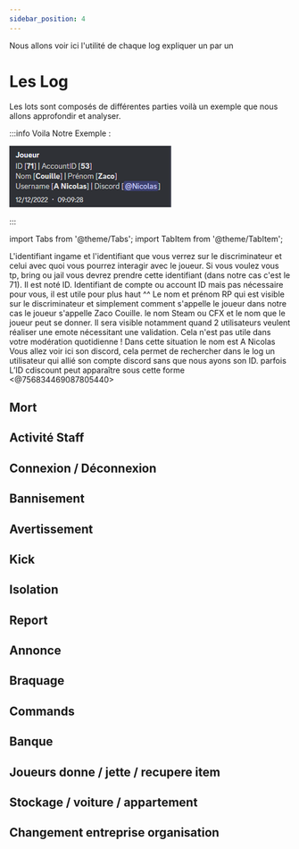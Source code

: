 ```yaml
---
sidebar_position: 4
---
```

Nous allons voir ici l'utilité de chaque log expliquer  un par un 

# Les Log



Les lots sont composés de différentes parties voilà un exemple que nous allons approfondir et analyser.


:::info Voila Notre Exemple : 

![Alt text](../../static/img/basiclog.png)

:::


import Tabs from '@theme/Tabs';
import TabItem from '@theme/TabItem';

<Tabs className="unique-tabs">
  <TabItem value="L'identifiant In Game ">L'identifiant ingame et l'identifiant que vous verrez sur le discriminateur et celui avec quoi vous pourrez interagir avec le joueur. Si vous voulez vous tp, bring ou jail vous devrez prendre cette identifiant (dans notre cas c'est le 71). Il est noté ID. </TabItem>
  <TabItem value="L'identifiant du compte ">Identifiant de compte ou account ID mais pas nécessaire pour vous, il est utile pour plus haut ^^ </TabItem>
  <TabItem value="Nom et prénom RP ">Le nom et prénom RP qui est visible sur le discriminateur et simplement comment s'appelle le joueur dans notre cas le joueur s'appelle Zaco Couille. </TabItem>
  <TabItem value="Nom Steam CFX ">le nom Steam ou CFX et le nom que le joueur peut se donner. Il sera visible notamment quand 2 utilisateurs veulent réaliser une emote nécessitant une validation. Cela n'est pas utile dans votre modération quotidienne ! Dans cette situation le nom est A Nicolas </TabItem>
  <TabItem value="Discord ">Vous allez voir ici son discord, cela permet de rechercher dans le log un utilisateur qui allié son compte discord sans que nous ayons son ID. parfois L’ID cdiscount peut apparaître sous cette forme &#60;@756834469087805440> </TabItem>
</Tabs>

## Mort 

## Activité Staff

## Connexion / Déconnexion 

## Bannisement 

## Avertissement

## Kick

## Isolation 

## Report 

## Annonce 

## Braquage 

## Commands

## Banque

## Joueurs donne / jette / recupere item

## Stockage / voiture / appartement

## Changement entreprise organisation



